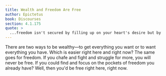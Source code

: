 ```yaml
---
title: Wealth and Freedom Are Free
author: Epictetus
book: Discourses
section: 4.1.175
quote: >
  ...freedom isn't secured by filling up on your heart's desire but by removing your desire.
---
```


There are two ways to be wealthy—to get everything you want or to want everything you have. Which is easier right here and right now? The same goes for freedom. If you chafe and fight and struggle for more, you will never be free. If you could find and focus on the pockets of freedom you already have? Well, then you'd be free right here, right now.
